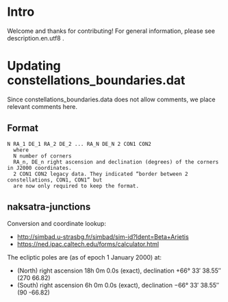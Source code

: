 # Intro
Welcome and thanks for contributing! For general information, please see description.en.utf8 .

# Updating constellations_boundaries.dat
Since constellations_boundaries.data does not allow comments, we place relevant comments here.

## Format
```
N RA_1 DE_1 RA_2 DE_2 ... RA_N DE_N 2 CON1 CON2
  where
  N number of corners
  RA_n, DE_n right ascension and declination (degrees) of the corners in J2000 coordinates.
  2 CON1 CON2 legacy data. They indicated “border between 2 constellations, CON1, CON1” but
  are now only required to keep the format.
```

## naksatra-junctions
Conversion and coordinate lookup:
-  http://simbad.u-strasbg.fr/simbad/sim-id?Ident=Beta+Arietis
-  https://ned.ipac.caltech.edu/forms/calculator.html

The ecliptic poles are (as of epoch 1 January 2000) at:
 - (North) right ascension 18h 0m 0.0s (exact), declination +66° 33′ 38.55″ (270 66.82)
 - (South) right ascension 6h 0m 0.0s (exact), declination −66° 33′ 38.55″  (90 -66.82)

